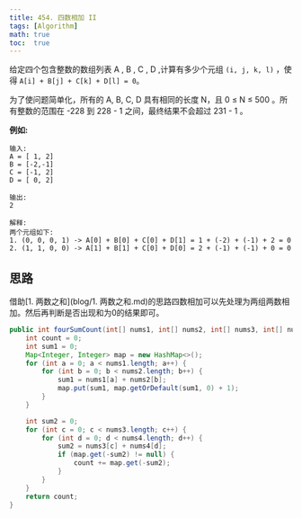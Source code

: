 ```yaml
---
title: 454. 四数相加 II
tags: [Algorithm]
math: true
toc:  true
---
```


给定四个包含整数的数组列表 A , B , C , D ,计算有多少个元组 `(i, j, k, l)` ，使得 `A[i] + B[j] + C[k] + D[l] = 0`。

为了使问题简单化，所有的 A, B, C, D 具有相同的长度 N，且 0 ≤ N ≤ 500 。所有整数的范围在 -228 到 228 - 1 之间，最终结果不会超过 231 - 1 。

**例如:**

```
输入:
A = [ 1, 2]
B = [-2,-1]
C = [-1, 2]
D = [ 0, 2]

输出:
2

解释:
两个元组如下:
1. (0, 0, 0, 1) -> A[0] + B[0] + C[0] + D[1] = 1 + (-2) + (-1) + 2 = 0
2. (1, 1, 0, 0) -> A[1] + B[1] + C[0] + D[0] = 2 + (-1) + (-1) + 0 = 0
```

## 思路

借助[1. 两数之和](blog/1. 两数之和.md)的思路四数相加可以先处理为两组两数相加。然后再判断是否出现和为0的结果即可。

```java
public int fourSumCount(int[] nums1, int[] nums2, int[] nums3, int[] nums4) {
    int count = 0;
    int sum1 = 0;
    Map<Integer, Integer> map = new HashMap<>();
    for (int a = 0; a < nums1.length; a++) {
        for (int b = 0; b < nums2.length; b++) {
            sum1 = nums1[a] + nums2[b];
            map.put(sum1, map.getOrDefault(sum1, 0) + 1);
        }
    }

    int sum2 = 0;
    for (int c = 0; c < nums3.length; c++) {
        for (int d = 0; d < nums4.length; d++) {
            sum2 = nums3[c] + nums4[d];
            if (map.get(-sum2) != null) {
                count += map.get(-sum2);
            }
        }
    }
    return count;
}
```

